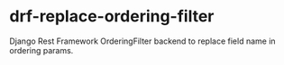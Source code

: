 # drf-replace-ordering-filter
Django Rest Framework OrderingFilter backend to replace field name in ordering params.
